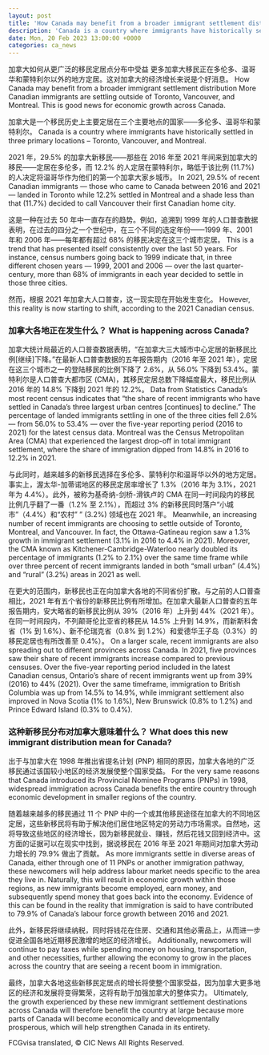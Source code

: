 ```yaml
---
layout: post
title: 'How Canada may benefit from a broader immigrant settlement distribution'
description: 'Canada is a country where immigrants have historically settled in three primary locations – Toronto, Vancouver, and Montreal. In 2021, 29.5% of recent Canadian immigrants — those who came to Canada between 2016 and 2021 — landed in Toronto while 12.2% settled in Montreal and a shade less than that (11.7%) decided to call Vancouver […]'
date: Mon, 20 Feb 2023 13:00:00 +0000
categories: ca_news
---
```


加拿大如何从更广泛的移民定居点分布中受益 更多加拿大移民正在多伦多、温哥华和蒙特利尔以外的地方定居。这对加拿大的经济增长来说是个好消息。	How Canada may benefit from a broader immigrant settlement distribution More Canadian immigrants are settling outside of Toronto, Vancouver, and Montreal. This is good news for economic growth across Canada.
	
加拿大是一个移民历史上主要定居在三个主要地点的国家——多伦多、温哥华和蒙特利尔。	Canada is a country where immigrants have historically settled in three primary locations – Toronto, Vancouver, and Montreal.
	
2021 年，29.5% 的加拿大新移民——那些在 2016 年至 2021 年间来到加拿大的移民——定居在多伦多，而 12.2% 的人定居在蒙特利尔，略低于该比例 (11.7%) 的人决定将温哥华作为他们的第一个加拿大家乡城市。	In 2021, 29.5% of recent Canadian immigrants — those who came to Canada between 2016 and 2021 — landed in Toronto while 12.2% settled in Montreal and a shade less than that (11.7%) decided to call Vancouver their first Canadian home city.
	
这是一种在过去 50 年中一直存在的趋势。例如，追溯到 1999 年的人口普查数据表明，在过去的四分之一个世纪中，在三个不同的选定年份——1999 年、2001 年和 2006 年——每年都有超过 68% 的移民决定在这三个城市定居。	This is a trend that has presented itself consistently over the last 50 years. For instance, census numbers going back to 1999 indicate that, in three different chosen years — 1999, 2001 and 2006 — over the last quarter-century, more than 68% of immigrants in each year decided to settle in those three cities.
	
然而，根据 2021 年加拿大人口普查，这一现实现在开始发生变化。	However, this reality is now starting to shift, according to the 2021 Canadian census.
	
### 加拿大各地正在发生什么？	What is happening across Canada?
	
加拿大统计局最近的人口普查数据表明，“在加拿大三大城市中心定居的新移民比例\[继续\]下降。”在最新人口普查数据的五年报告期内（2016 年至 2021 年），定居在这三个城市之一的登陆移民的比例下降了 2.6%，从 56.0% 下降到 53.4%。蒙特利尔是人口普查大都市区 (CMA)，其移民定居总数下降幅度最大，移民比例从 2016 年的 14.8% 下降到 2021 年的 12.2%。	Data from Statistics Canada’s most recent census indicates that “the share of recent immigrants who have settled in Canada’s three largest urban centres \[continues\] to decline.” The percentage of landed immigrants settling in one of the three cities fell 2.6% — from 56.0% to 53.4% — over the five-year reporting period (2016 to 2021) for the latest census data. Montreal was the Census Metropolitan Area (CMA) that experienced the largest drop-off in total immigrant settlement, where the share of immigration dipped from 14.8% in 2016 to 12.2% in 2021.
	
与此同时，越来越多的新移民选择在多伦多、蒙特利尔和温哥华以外的地方定居。事实上，渥太华-加蒂诺地区的移民定居率增长了 1.3%（2016 年为 3.1%，2021 年为 4.4%）。此外，被称为基奇纳-剑桥-滑铁卢的 CMA 在同一时间段内的移民比例几乎翻了一番（1.2% 至 2.1%），而超过 3% 的新移民同时落户“小城市”（4.4%）和“农村” ” (3.2%) 领域也在 2021 年。	Meanwhile, an increasing number of recent immigrants are choosing to settle outside of Toronto, Montreal, and Vancouver. In fact, the Ottawa-Gatineau region saw a 1.3% growth in immigrant settlement (3.1% in 2016 to 4.4% in 2021). Moreover, the CMA known as Kitchener-Cambridge-Waterloo nearly doubled its percentage of immigrants (1.2% to 2.1%) over the same time frame while over three percent of recent immigrants landed in both “small urban” (4.4%) and “rural” (3.2%) areas in 2021 as well.
	
在更大的范围内，新移民也正在向加拿大各地的不同省份扩散。与之前的人口普查相比，2021 年有五个省份的新移民比例有所增加。在加拿大最新人口普查的五年报告期内，安大略省的新移民比例从 39%（2016 年）上升到 44%（2021 年）。在同一时间段内，不列颠哥伦比亚省的移民从 14.5% 上升到 14.9%，而新斯科舍省（1% 到 1.6%）、新不伦瑞克省（0.8% 到 1.2%）和爱德华王子岛（0.3%）的移民定居也有所改善至 0.4%）。	On a larger scale, recent immigrants are also spreading out to different provinces across Canada. In 2021, five provinces saw their share of recent immigrants increase compared to previous censuses. Over the five-year reporting period included in the latest Canadian census, Ontario’s share of recent immigrants went up from 39% (2016) to 44% (2021). Over the same timeframe, immigration to British Columbia was up from 14.5% to 14.9%, while immigrant settlement also improved in Nova Scotia (1% to 1.6%), New Brunswick (0.8% to 1.2%) and Prince Edward Island (0.3% to 0.4%).
	
### 这种新移民分布对加拿大意味着什么？	What does this new immigrant distribution mean for Canada?
	
出于与加拿大在 1998 年推出省提名计划 (PNP) 相同的原因，加拿大各地的广泛移民通过该国较小地区的经济发展使整个国家受益。	For the very same reasons that Canada introduced its Provincial Nominee Programs (PNPs) in 1998, widespread immigration across Canada benefits the entire country through economic development in smaller regions of the country.
	
随着越来越多的移民通过 11 个 PNP 中的一个或其他移民途径在加拿大的不同地区定居，这些新移民将有助于解决他们居住地区特定的劳动力市场需求。自然地，这将导致这些地区的经济增长，因为新移民就业、赚钱，然后花钱又回到经济中。这方面的证据可以在现实中找到，据说移民在 2016 年至 2021 年期间对加拿大劳动力增长的 79.9% 做出了贡献。	As more immigrants settle in diverse areas of Canada, either through one of 11 PNPs or another immigration pathway, these newcomers will help address labour market needs specific to the area they live in. Naturally, this will result in economic growth within those regions, as new immigrants become employed, earn money, and subsequently spend money that goes back into the economy. Evidence of this can be found in the reality that immigration is said to have contributed to 79.9% of Canada’s labour force growth between 2016 and 2021.
	
此外，新移民将继续纳税，同时将钱花在住房、交通和其他必需品上，从而进一步促进全国各地近期移民激增的地区的经济增长。	Additionally, newcomers will continue to pay taxes while spending money on housing, transportation, and other necessities, further allowing the economy to grow in the places across the country that are seeing a recent boom in immigration.
	
最终，加拿大各地这些新移民定居点的增长将使整个国家受益，因为加拿大更多地区的经济和发展将变得繁荣，这将有助于加强加拿大的整体实力。	Ultimately, the growth experienced by these new immigrant settlement destinations across Canada will therefore benefit the country at large because more parts of Canada will become economically and developmentally prosperous, which will help strengthen Canada in its entirety.
	

FCGvisa translated, © CIC News All Rights Reserved.
